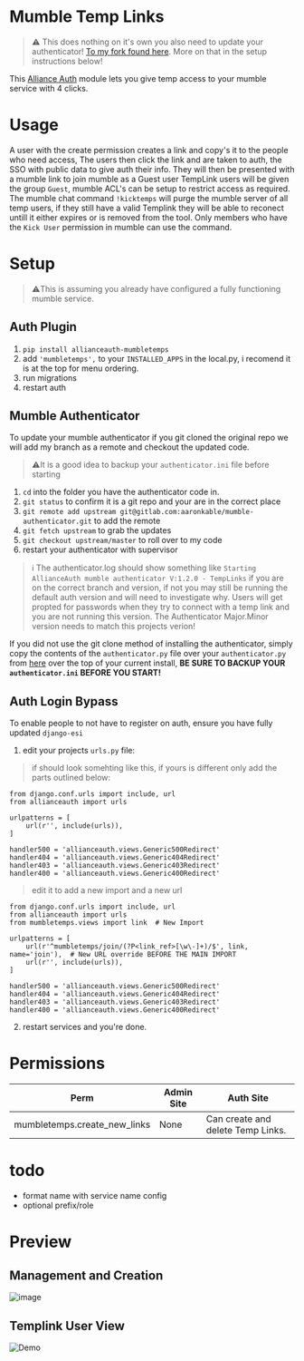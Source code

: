 # Mumble Temp Links

> ⚠️ This does nothing on it's own you also need to update your authenticator! [To my fork found here](https://gitlab.com/aaronkable/mumble-authenticator). More on that in the setup instructions below!

This [Alliance Auth](https://gitlab.com/allianceauth/allianceauth) module lets you give temp access to your mumble service with 4 clicks.

# Usage
A user with the create permission creates a link and copy's it to the people who need access,
The users then click the link and are taken to auth, the SSO with public data to give auth their info.
They will then be presented with a mumble link to join mumble as a Guest user
TempLink users will be given the group `Guest`, mumble ACL's can be setup to restrict access as required.
The mumble chat command `!kicktemps` will purge the mumble server of all temp users, if they still have a valid Templink they will be able to reconect untill it either expires or is removed from the tool. Only members who have the `Kick User` permission in mumble can use the command.

# Setup
> ⚠️This is assuming you already have configured a fully functioning mumble service.
## Auth Plugin
1. `pip install allianceauth-mumbletemps`
2. add `'mumbletemps',` to your `INSTALLED_APPS` in the local.py, i recomend it is at the top for menu ordering.
3. run migrations
4. restart auth

## Mumble Authenticator
To update your mumble authenticator if you git cloned the original repo we will add my branch as a remote and checkout the updated code.
> ⚠️It is a good idea to backup your `authenticator.ini` file before starting
1. `cd` into the folder you have the authenticator code in.
2. `git status` to confirm it is a git repo and your are in the correct place
3. `git remote add upstream git@gitlab.com:aaronkable/mumble-authenticator.git` to add the remote
4. `git fetch upstream` to grab the updates
5. `git checkout upstream/master` to roll over to my code
6. restart your authenticator with supervisor
> ℹ️ The authenticator.log should show something like 
> `Starting AllianceAuth mumble authenticator V:1.2.0 - TempLinks` 
> if you are on the correct branch and version, if not you may still be running the default auth version and will need to investigate why. Users will get propted for passwords when they try to connect with a temp link and you are not running this version. 
> The Authenticator Major.Minor version needs to match this projects verion!

If you did not use the git clone method of installing the authenticator, simply copy the contents of the `authenticator.py` file over your `authenticator.py` from [here](https://gitlab.com/aaronkable/mumble-authenticator) over the top of your current install, **BE SURE TO BACKUP YOUR `authenticator.ini` BEFORE YOU START!**

## Auth Login Bypass
To enable people to not have to register on auth, ensure you have fully updated `django-esi`
1. edit your projects `urls.py` file:

> if should look somehting like this, if yours is different only add the parts outlined below:

    from django.conf.urls import include, url
    from allianceauth import urls

    urlpatterns = [
        url(r'', include(urls)),
    ]

    handler500 = 'allianceauth.views.Generic500Redirect'
    handler404 = 'allianceauth.views.Generic404Redirect'
    handler403 = 'allianceauth.views.Generic403Redirect'
    handler400 = 'allianceauth.views.Generic400Redirect' 

> edit it to add a new import and a new url

    from django.conf.urls import include, url
    from allianceauth import urls
    from mumbletemps.views import link  # New Import 

    urlpatterns = [
        url(r'^mumbletemps/join/(?P<link_ref>[\w\-]+)/$', link, name='join'),  # New URL override BEFORE THE MAIN IMPORT
        url(r'', include(urls)),
    ]

    handler500 = 'allianceauth.views.Generic500Redirect'
    handler404 = 'allianceauth.views.Generic404Redirect'
    handler403 = 'allianceauth.views.Generic403Redirect'
    handler400 = 'allianceauth.views.Generic400Redirect' 

2. restart services and you're done.

# Permissions
Perm | Admin Site	 | Auth Site 
 --- | --- | --- 
mumbletemps.create_new_links | None | Can create and delete Temp Links.

# todo
* format name with service name config
* optional prefix/role

# Preview
## Management and Creation
![image](https://i.imgur.com/Jl2ihH2.png)
## Templink User View
![Demo](https://i.imgur.com/o072d4T.png)

